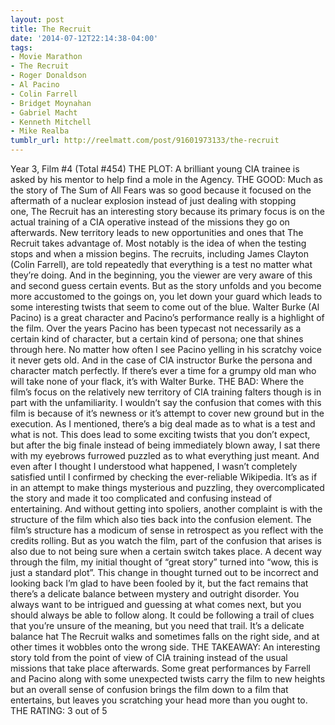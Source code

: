 ```yaml
---
layout: post
title: The Recruit
date: '2014-07-12T22:14:38-04:00'
tags:
- Movie Marathon
- The Recruit
- Roger Donaldson
- Al Pacino
- Colin Farrell
- Bridget Moynahan
- Gabriel Macht
- Kenneth Mitchell
- Mike Realba
tumblr_url: http://reelmatt.com/post/91601973133/the-recruit
---
```



Year 3, Film #4 (Total #454)
THE PLOT: A brilliant young CIA trainee is asked by his mentor to help find a mole in the Agency.
THE GOOD: Much as the story of The Sum of All Fears was so good because it focused on the aftermath of a nuclear explosion instead of just dealing with stopping one, The Recruit has an interesting story because its primary focus is on the actual training of a CIA operative instead of the missions they go on afterwards. New territory leads to new opportunities and ones that The Recruit takes advantage of. Most notably is the idea of when the testing stops and when a mission begins. The recruits, including James Clayton (Colin Farrell), are told repeatedly that everything is a test no matter what they’re doing. And in the beginning, you the viewer are very aware of this and second guess certain events. But as the story unfolds and you become more accustomed to the goings on, you let down your guard which leads to some interesting twists that seem to come out of the blue.
Walter Burke (Al Pacino) is a great character and Pacino’s performance really is a highlight of the film. Over the years Pacino has been typecast not necessarily as a certain kind of character, but a certain kind of persona; one that shines through here. No matter how often I see Pacino yelling in his scratchy voice it never gets old. And in the case of CIA instructor Burke the persona and character match perfectly. If there’s ever a time for a grumpy old man who will take none of your flack, it’s with Walter Burke.
THE BAD: Where the film’s focus on the relatively new territory of CIA training falters though is in part with the unfamiliarity. I wouldn’t say the confusion that comes with this film is because of it’s newness or it’s attempt to cover new ground but in the execution. As I mentioned, there’s a big deal made as to what is a test and what is not. This does lead to some exciting twists that you don’t expect, but after the big finale instead of being immediately blown away, I sat there with my eyebrows furrowed puzzled as to what everything just meant. And even after I thought I understood what happened, I wasn’t completely satisfied until I confirmed by checking the ever-reliable Wikipedia. It’s as if in an attempt to make things mysterious and puzzling, they overcomplicated the story and made it too complicated and confusing instead of entertaining.
And without getting into spoliers, another complaint is with the structure of the film which also ties back into the confusion element. The film’s structure has a modicum of sense in retrospect as you reflect with the credits rolling. But as you watch the film, part of the confusion that arises is also due to not being sure when a certain switch takes place. A decent way through the film, my initial thought of “great story” turned into “wow, this is just a standard plot”. This change in thought turned out to be incorrect and looking back I’m glad to have been fooled by it, but the fact remains that there’s a delicate balance between mystery and outright disorder. You always want to be intrigued and guessing at what comes next, but you should always be able to follow along. It could be following a trail of clues that you’re unsure of the meaning, but you need that trail. It’s a delicate balance hat The Recruit walks and sometimes falls on the right side, and at other times it wobbles onto the wrong side.
THE TAKEAWAY: An interesting story told from the point of view of CIA training instead of the usual missions that take place afterwards. Some great performances by Farrell and Pacino along with some unexpected twists carry the film to new heights but an overall sense of confusion brings the film down to a film that entertains, but leaves you scratching your head more than you ought to.
THE RATING: 3 out of 5

